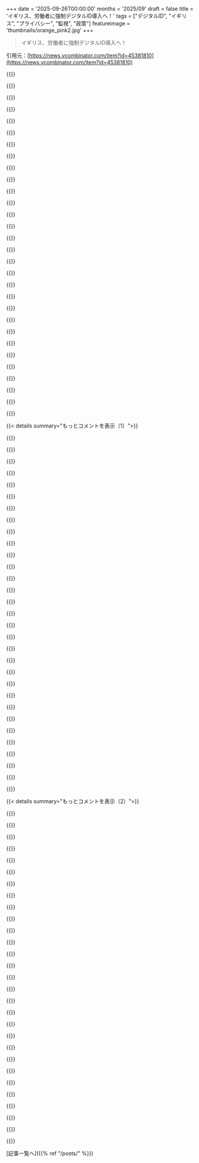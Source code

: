 +++
date = '2025-09-26T00:00:00'
months = '2025/09'
draft = false
title = 'イギリス、労働者に強制デジタルID導入へ！'
tags = ["デジタルID", "イギリス", "プライバシー", "監視", "政策"]
featureimage = 'thumbnails/orange_pink2.jpg'
+++

> イギリス、労働者に強制デジタルID導入へ！

引用元：[https://news.ycombinator.com/item?id=45381810](https://news.ycombinator.com/item?id=45381810)




{{<matomeQuote body="デジタルIDに関する参考URLだよ。<br>https://www.gov.uk/government/news/new-digital-id-scheme-to-...<br>https://www.bbc.com/news/live/cwydl81dg13thttps://www.theverge.com/news/786323/uk-digital-id-plans-man..." userName="alex77456" createdAt="2025/09/26 02:09:47" color="">}}




{{<matomeQuote body="デジタルIDは便利だけど、今のイギリス政府は信用できないね。Snoopers’ Charter、Online Safety Act、Palantir契約、大量のCCTVカメラといった問題でプライバシーが守られていないからだ。他国ではうまくいくかもだけど、イギリス政府には任せられないよ。" userName="aftergibson" createdAt="2025/09/26 11:52:27" color="#ff33a1">}}




{{<matomeQuote body="前のコメントを読んで、オランダではデジタルIDがすごく便利だと思ったよ。なんでイギリスとオランダはこんなに違うんだろう？ オランダ国民は政治家に責任を負わせるけど、イギリスの政治家は汚職があってもお咎めなしだからかなって思う。" userName="ghusto" createdAt="2025/09/26 15:17:29" color="#ff33a1">}}




{{<matomeQuote body="他国のIDカードは物理的なものだから政府が利用を止めるのは難しいけど、イギリスのデジタルIDは中央集権型のデータベースに紐づくらしいね。これだと、政府が簡単に情報を変更したり削除したりできちゃう。本当の目的が隠されてるんじゃないかって思うよ。" userName="qazwsxedchac" createdAt="2025/09/26 19:23:23" color="#38d3d3">}}




{{<matomeQuote body="それは比例代表制と小選挙区制の違いだよ。小選挙区制だと、票を捨てるか対立候補に投票するかの二択になりがちで、政治家に責任を負わせるのは難しいんだ。イギリスも各選挙区は小選挙区制だから、大規模な変化を起こすのはすごく大変だね。" userName="jonex" createdAt="2025/09/26 15:57:30" color="#ff5733">}}




{{<matomeQuote body="オランダを良い例として使うのは良くないかもね。第二次世界大戦中、オランダの国民IDシステムはユダヤ人コミュニティの排除に悪用されたんだ[1]。この教訓はよく議論されていて、Bits of FreedomもIDの効率性より自由を優先することの重要性を訴えてる[2]。<br>[1] - https://jck.nl/en/agenda/identity-cards-and-forgeries<br>[2] - https://www.bitsoffreedom.nl/2015/04/30/during-world-war-ii-...<br>[3] - https://en.wikipedia.org/wiki/Jean_Valjean" userName="dannyobrien" createdAt="2025/09/26 21:38:50" color="#38d3d3">}}




{{<matomeQuote body="zkSTARKSが役に立つんじゃないかな？「私は給付金を受け取る資格のある市民です」みたいなことの正当性を、自分の正確な身元を明かさずに証明できるんだよ。<br>https://en.wikipedia.org/wiki/Non-interactive_zero-knowledge..." userName="nostrademons" createdAt="2025/09/26 19:23:20" color="">}}




{{<matomeQuote body="私はID導入には反対だけど、データベース登録の善意的な理由は、偽造IDをなくせるってことだね。" userName="philipallstar" createdAt="2025/09/26 20:11:48" color="">}}




{{<matomeQuote body="イギリスの今のシステム案はこれだよ。Zero Knowledge Proofs。技術的な側面が国民に十分に説明されていないのが問題だね。" userName="squidbeak" createdAt="2025/09/26 20:58:25" color="">}}




{{<matomeQuote body="君の言うこととは逆だよ。比例代表制は、選挙後に裏で連立が決まるから、誰に投票してるかわからなくて責任は追及しにくいんだ。小選挙区制の方が、政党という形で選挙前に連立が決まってるから、責任は明確だよ。" userName="gargan" createdAt="2025/09/26 18:03:34" color="#ff5c5c">}}




{{<matomeQuote body="イギリスじゃIDカードなんてありえないぜ。昔、戦後に廃止されてみんな燃やしちゃったんだ。警察にもID見せる義務はないし、免許もその場で見せなくていい。でも、最近は監視カメラだらけで、名誉毀損にも気をつけなきゃいけない。自由と監視が混ざり合った、マジで変な国だよな。" userName="robotresearcher" createdAt="2025/09/26 19:57:45" color="#ff5c5c">}}




{{<matomeQuote body="1998年のベルファスト合意を無視して「Brit Card」なんて名前にするなんてマジありえない。北アイルランドの人たちは自分をイギリス人、アイルランド人、どっちでも選べるのにさ。こんな国粋主義的な名前は受け入れられないし、もしスマホとか財布に入れて持ち歩くのが必須ならそれも嫌だね。政府の説明不足だよ。" userName="conorflan" createdAt="2025/09/26 23:11:50" color="#785bff">}}




{{<matomeQuote body="比例代表制の方が民意が反映されて良いって言うけど、それって「隣の芝生は青い」だけじゃない？多少はマシになるかもだけど、根本的な解決にはならないと思うんだ。結局、どの欧米諸国も同じ問題で悩んでるんだからさ。" userName="HPsquared" createdAt="2025/09/26 17:51:37" color="">}}




{{<matomeQuote body="比例代表制ってのは、意見がまとまらなきゃ何も決まらないのが正しい姿なんだ。だって国民が合意できないんだから。そうじゃないと、ほとんどの人が納得しない決定になっちゃうからね。" userName="ghusto" createdAt="2025/09/26 18:16:15" color="">}}




{{<matomeQuote body="それ、持ち歩かなくていいらしいよ。政府は「Digital ID」って呼んでて、「BritCard」はただのマーケティング用語なんだってさ。誤情報が出回ってるみたいだから、一応教えておくね。" userName="KoolKat23" createdAt="2025/09/27 03:12:21" color="#ff33a1">}}




{{<matomeQuote body="「これがUKシステムの提案」ってホント？誰もアプリになるのか、仮想カードなのか、実物カードなのかすら分かってないじゃん。憶測ばっかり飛び交ってるし。政府の広報担当者は一体何やってんだよ。" userName="mr_toad" createdAt="2025/09/26 21:48:01" color="">}}




{{<matomeQuote body="どんなシステムでも、最終的に決定するのはいつだってエリート連中だよ。左派政党が右派的なことやったり、その逆もよくある。結局は議員たちの票が大事で、それは派閥とかいろんな要因で決まるんだ。それが実際の決定メカニズムなんだよ。" userName="HPsquared" createdAt="2025/09/26 18:29:42" color="#ff5733">}}




{{<matomeQuote body="でもさ、めっちゃ便利になるんだぜ？想像してみてよ、その便利さ！便利さに反対なわけ？<br>正直、お前はただの心配性だよ。悪用される可能性はあるけど、当局はまだ悪用するなんて言ってないだろ？なんでそんなに心配するんだ？どうせどこへ行っても追跡されてるし、他の国も使ってるだろ。みんなを監視するのにうまく機能してるみたいだし。何か隠してるのか？ちょっと怪しいぞ？（言い忘れた反論ポイントある？）" userName="iamnothere" createdAt="2025/09/26 19:10:37" color="#ff5c5c">}}




{{<matomeQuote body="「誰も知らない」ってのは違うよ。これ、数年前から議論されてて、政府のウェブサイト[1]やブログ[2]で詳しく説明されてるんだ。ただし、国民に十分説明されてないってことには完全に同意するけどね[3]。<br>[1] https://www.gov.uk/government/publications/uk-digital-identi...<br>[2] https://enablingdigitalidentity.blog.gov.uk/<br>[3] https://www.gov.uk/government/publications/digital-id-scheme..." userName="squidbeak" createdAt="2025/09/27 09:10:24" color="#ff33a1">}}




{{<matomeQuote body="今のIDには、宗教とか人種の履歴みたいな欄はないと思うな。単に生まれたときに割り当てられる、一人一人の固有の番号ってだけだよ。" userName="Aeolun" createdAt="2025/09/26 22:52:15" color="">}}




{{<matomeQuote body="あんたUKに住んでないだろ。勝者総取り制の方が裏取引はひどいんだよ。同じ党内の派閥間で取引される。比例代表制なら、政府を作る前に複数の政党間で取引があるから、まだマシ。" userName="phatfish" createdAt="2025/09/26 18:33:54" color="#45d325">}}




{{<matomeQuote body="は？みんなスマホ持ち歩いてるじゃん。IDカードアプリならどこでも持っていけるし。ホテルに泊まるときとか、医者に行くときとか、提示することあるでしょ。" userName="physarum_salad" createdAt="2025/09/27 15:20:59" color="">}}




{{<matomeQuote body="UKの国勢調査では、宗教や民族を開示しなきゃいけないんだ。これとIDを統合するのは超簡単。今の政府は信用できるかもしれないけど、将来の政府は誰になるか分からないから信用できないよ。" userName="JetSetIlly" createdAt="2025/09/27 02:42:26" color="#ff33a1">}}




{{<matomeQuote body="彼は正しいと思う。オランダでもそうだ。みんな小政党に投票しても『票を捨てた』って感じないから、政治家は安穏としていられないんだよ。" userName="ghusto" createdAt="2025/09/26 18:12:53" color="">}}




{{<matomeQuote body="なんでアメリカ人は言論の自由／ファースト・アメンドメントをそんなに崇拝するんだ？<br>大統領の腐敗や不正は依然として起こってるし、政府を批判したってソーシャルメディア時代には関係ないように見える。今のUSの政治状況を見てみろよ。ちょっと時代遅れなんじゃないか？<br>(追記: ソーシャルメディア企業がUS発なのは当然だよね。誤情報、偽情報、ヘイトスピーチのプラットフォームを『言論の自由』と一緒にもたらしてくれてありがとう！)" userName="octo888" createdAt="2025/09/26 21:19:30" color="#ff5733">}}




{{<matomeQuote body="『政府はこの資格情報の使用を停止できない、物理的に没収するか期限切れを待つしかない』ってのは嘘だ。政府機関は必要に応じてIDが有効か確認するから。スピード違反で捕まったら警察官は運転免許証を調べるし、出国時にはパスポート番号、就職時にはSSNの状況を確認する。物理的なIDは、レンタカーを借りたりバーで年齢確認したりといった軽い用途には十分だけど、居住や就労といった重要なことでは単独では信用されてないよ。" userName="crazygringo" createdAt="2025/09/26 20:31:25" color="#ff5c5c">}}




{{<matomeQuote body="これらの意見は全部納得するけど、政府はもう俺たちのことを正確に知ってて、デジタルファイルをすでに持ってるんじゃないの？運転免許証も持ってるし、住所もあるし、普通VPNなしでインターネット使ってるし。もう全部把握してるでしょ、そうでしょ？" userName="jama211" createdAt="2025/09/26 19:48:34" color="">}}




{{<matomeQuote body="は？イタリアみたいな国では、公共の場で身分証明書を持ち歩くのが義務なんだけど、これはそうじゃないだろ。" userName="KoolKat23" createdAt="2025/09/27 17:47:31" color="">}}




{{<matomeQuote body="過去2回の選挙で起こったことを見てみろよ（PMに直接投票するわけじゃないけど、彼らが党の議題を動かすんだ）。<br>2015年はキャメロンに投票したのに、結局メイになってジョンソンになった。<br>2019年はジョンソンに投票したのに、トラスになって最終的にスナクになったぞ！" userName="4ndrewl" createdAt="2025/09/26 19:02:44" color="#ff33a1">}}




{{<matomeQuote body="エリートは一枚岩じゃないんだよ。比例代表制なら複数の政党に影響力分散させる必要があって良いことだね。単一政党だとコージセプス菌に侵される危険が高い、共和党を見てみろよ。" userName="actionfromafar" createdAt="2025/09/26 18:35:23" color="">}}




{{< details summary="もっとコメントを表示（1）">}}

{{<matomeQuote body="イタリアには昔からIDカードがあるよ。昔は紙だったけど、今はチップ付きプラスチック製。政府アプリへの移行実験も進行中さ。デジタル化で全てが加速する、善し悪しは別としてね。IDカードじゃ犯罪防止も合法雇用限定も無理だよ。みんな金のためならいくらでも抜け道を見つけるからさ。" userName="pmontra" createdAt="2025/09/26 18:17:35" color="#785bff">}}




{{<matomeQuote body="選挙前、労働党に投票するよう若い女性に勧められたんだ。「前にもIDカード導入しようとしたからパス」って言ったら「マニフェストにはないです」って。俺は「前回投票した時もそうじゃなかったか？」って返したよ。俺の言った通りになって嬉しいわけじゃないけどさ。" userName="jjgreen" createdAt="2025/09/26 11:08:46" color="#45d325">}}




{{<matomeQuote body="IDカードの何がそんなに嫌なの？パスポート持ってるなら、もう「IDカード」持ってるようなもんだろ。ただ、年齢証明のためにパスポートを持ち歩きたくはないけどね。" userName="celticninja" createdAt="2025/09/26 11:37:04" color="">}}




{{<matomeQuote body="「celticninja」さん、あなたの本名、電話番号、住所、NI numberを教えてくれる？それから、このアプリをスマホにインストールしてね。位置情報や購入履歴、友達の監視には絶対使わないって約束するから。そしたら説明してあげるよ。" userName="jjgreen" createdAt="2025/09/26 11:42:01" color="">}}




{{<matomeQuote body="あと、ソーシャルメディアに投稿する前にデジタルIDで認証してね。" userName="gadders" createdAt="2025/09/26 11:54:13" color="">}}




{{<matomeQuote body="それは必須じゃないだろ。もしそうなったら俺は反対するよ。だから、君の言いたいことは何？" userName="celticninja" createdAt="2025/09/26 12:17:51" color="">}}




{{<matomeQuote body="それって背理法だろ。" userName="amaccuish" createdAt="2025/09/26 11:57:38" color="">}}




{{<matomeQuote body="まだね。Online Safety Actが施行された今年は、この坂はかなり滑りやすそうだね。" userName="pjc50" createdAt="2025/09/26 12:19:55" color="">}}




{{<matomeQuote body="強制化の時期とどんな追跡機能が付くか次第だね。Blair政権下でIDカード反対運動（no2id）してたけど、考えも変わってきたよ。信頼と目的の問題さ。EstonianのデジタルIDは悪くないみたいだし。問題は身元確認チェックポイントで、不便、監視、当局の怠慢の温床になる。「コンピューターは間違えない」って言われたFujitsuスキャンダルやWindrushの大失敗を覚えてる？移民対策から生まれるものは、最初から偏執的で権威主義的な意図を持ってるんだ。" userName="pjc50" createdAt="2025/09/26 12:04:46" color="#45d325">}}




{{<matomeQuote body="君のロジックだと、全てが悪用されうるから何も変えちゃいけないってことになるね。保証なんてないよ。最悪、金の無駄になるクソにならないものなんてある？<br>追伸: そういえば、この提案は既に批判できる点があるね。モバイルIDは、人々を二社独占の状況に閉じ込める可能性が高いよ。" userName="ruszki" createdAt="2025/09/26 18:06:29" color="">}}




{{<matomeQuote body="実際は違うね。イギリス政府はいつも権威主義的になってる。<br>表向きの理由は不法就労者を止めるためだけど、僕らには国民保険番号（National Insurance number）っていう仕事のためのIDがある。これがないと合法的に給料はもらえない。<br>だから、国民IDカードなんて関係ないんだ。給付金とかにもこの番号が必要だしね。<br>僕はNI number、運転免許、パスポート、NHS numberも持ってる。これ以上、政府が僕に関する全てを紐付けてどこかに漏洩させるような、別の身分証明書なんていらないよ。" userName="opless" createdAt="2025/09/26 12:06:27" color="#ff5733">}}




{{<matomeQuote body="NI numberは就労IDじゃないよ。あれは税金識別子だ。<br>就労のためのIDシステムは https://www.gov.uk/prove-right-to-work で、デジタルIDの”share code”は https://www.gov.uk/view-right-to-work だよ。（このデジタルIDスキームは一体何を追加するんだい？）" userName="pjc50" createdAt="2025/09/26 12:08:41" color="#45d325">}}




{{<matomeQuote body="＞ 本名を教えてくれ”celticninja”、電話番号、住所、NI numberを教えてくれ<br>警察はデジタルIDがあろうとなかろうと、この情報を君に要求できるし、そうするだろうね。もしデジタルIDに本当に不満があるなら、それを提示してくれ。" userName="tpxl" createdAt="2025/09/26 12:10:30" color="">}}




{{<matomeQuote body="君は、文字通りの監視装置の設置が、技術はほとんど常に悪用される可能性があるからといって許容されるべきだと主張してるんだね。" userName="DangitBobby" createdAt="2025/09/26 19:00:05" color="#38d3d3">}}




{{<matomeQuote body="うん、PAYEで給料をもらうにはNI numberが必要だよね。就労権を証明するものは、それよりも少し新しい追加のものだよ。" userName="opless" createdAt="2025/09/26 12:22:23" color="">}}




{{<matomeQuote body="僕も似たような経験をしてるよ。以前は反対運動もしたし、選挙後にハードディスクが破棄された時は喜んだね。でも今はあまり心配してないんだ。問題は詳細にあって、前回はカードじゃなくてデータベースだった。<br>とはいえ、それ以来もっと大きな懸念があるし、もしIDアプリが移民に関する懸念を和らげるなら、僕はそれで構わない。それ以来大きな変化があったのはGDSだね。GOV.UKのアプリは実際に良いものが多いよ。最近GOV.UK One Loginアプリを使って運転免許を更新したけど、驚くほど良かった。" userName="ascorbic" createdAt="2025/09/26 20:21:33" color="#ff5733">}}




{{<matomeQuote body="ニュアンスとしては、NI numberを持っていても、何らかの理由でビザが失効することがあり得るんだ。その場合でもNI numberは残る。だから、別の方法で就労権を証明する必要があるんだよ。<br>以前はイギリス国籍の証明か、物理的な生体認証居住カードを使えたけど、それらはデジタルshare codeシステムに置き換わったね（これはそれほど悪くないと思うけど）。" userName="mnahkies" createdAt="2025/09/26 17:55:12" color="#785bff">}}




{{<matomeQuote body="＞もしIDアプリが移民問題の懸念を和らげるなら、俺はそれで構わない<br>そんなことはないだろうね。アメリカの国境は、僕が子供だった頃よりはるかに厳しく管理されているのに、もっと厳しくしろとか、違反者を見つけたら暴力的に逮捕しろって叫びが最高潮に達している。イギリスも、最近の右傾化している多くの国と同様に、ただ訪れることができた国から、事前に許可を求めなきゃいけない国になった。<br>イギリスの”移民に関する懸念”はアメリカのそれと似てるように見える。僕の分析では、これは白人の特権の喪失と経済力の喪失に対する反応だ。より厳しいIDチェックを導入しても、抽象的な外国人嫌悪を和らげるかもしれないけど、具体的な現実は根本的に変わらないだろう。<br>Brexitが移民問題の懸念を解決しなかったのと同じようにね。" userName="eesmith" createdAt="2025/09/27 07:05:45" color="#38d3d3">}}




{{<matomeQuote body="＞年齢を証明する<br>もし年齢を証明したいなら、任意で持ち運べる様々な形式の身分証明書があるだろ。新しい”強制”的なスキーム（プライバシー侵害の行き過ぎを伴う）がどうやって君の役に立つのか教えてくれよ。" userName="GJim" createdAt="2025/09/26 12:06:01" color="#45d325">}}




{{<matomeQuote body="IDカードって記事と何の関係があるの？たくさんの国で何十年もIDカードが使われてるけど、デジタルIDシステムなんて全然ないじゃん。" userName="lxgr" createdAt="2025/09/26 19:00:29" color="">}}




{{<matomeQuote body="いや、俺はデジタルIDは良いことに使えるって言ってるんだ。法律で悪用できないなら却下すべきじゃないし、将来の悪用を理由にするのはおかしい。だってそれは何にでも言えることじゃん。てか、なんでお前インターネット使ってるの？ここでこの議論するのって矛盾してるよね。" userName="ruszki" createdAt="2025/09/27 00:29:15" color="">}}




{{<matomeQuote body="いや、何も関係ないけど、俺はデジタルIDの話をしてると思ってたんだけど。" userName="array_key_first" createdAt="2025/09/26 19:19:10" color="">}}




{{<matomeQuote body="向こうは確かに質問はできるだろうけど、現時点で答えなかっただけで俺たちを刑務所に入れることなんてできるの？" userName="pjc50" createdAt="2025/09/26 12:19:24" color="">}}




{{<matomeQuote body="何でも良いことにも悪いことにも使われるけど、中にはバランスが悪すぎて考える価値もないものもあるんだよ。" userName="DangitBobby" createdAt="2025/09/28 14:04:01" color="">}}




{{<matomeQuote body="ほとんどのパブって、パスポートか運転免許証しか使えないじゃん。運転免許証って常に更新しなきゃいけないんだよね。" userName="KaiserPro" createdAt="2025/09/26 12:13:19" color="">}}




{{<matomeQuote body="「パスポートがあれば、もうすでにIDカード持ってるみたいなもんでしょ」って言うけど、じゃあなんでこのデジタルIDが必要なの？" userName="whywhywhywhy" createdAt="2025/09/26 15:10:37" color="#ff5733">}}




{{<matomeQuote body="そうだね、核兵器作ってロンドン中心部に置いて、でっかい赤いボタンつけようぜ。でも大丈夫、誰も押さないからって？<br>それか、提案B：核兵器は作らない。" userName="array_key_first" createdAt="2025/09/26 19:20:22" color="#ff5733">}}




{{<matomeQuote body="いや、それらはまだ働く権利を証明する方法だよ。国民じゃない人だけがシェアコードを必要とするんだ。" userName="IanCal" createdAt="2025/09/26 18:16:50" color="">}}




{{<matomeQuote body="Brexitで移民問題の懸念が解決したわけじゃないよ。むしろBrexitのせいで、例えばフランスと情報を共有できなくなったから、移民管理がもっと悪化したくらいだ。" userName="ndsipa_pomu" createdAt="2025/09/27 08:44:13" color="">}}




{{<matomeQuote body="IDカードの是非について、背理法で論理的に分析してみようって話だよ。「IDカードはOK？」って前提（P0）から、「じゃあ見知らぬ人に個人情報（名前、電話番号、住所、NI番号）を共有できるか？」って問い（P2）が出る。でもP2は不合理だろ？ってね。つまり、IDカードはダメだってことだ。論理的なギャップはあるけど、これは背理法だって一目瞭然だったよ。なんでわざわざ指摘する人がいるのか、ちょっと不思議だな。" userName="arjie" createdAt="2025/09/26 19:19:04" color="#ff5733">}}

{{</details>}}




{{< details summary="もっとコメントを表示（2）">}}

{{<matomeQuote body="警察が個人から情報を要求できるのと、国家が常に全員から自動的に情報を集めて保存するのとでは、全然違うだろ。警察が情報を要求できる状況でも「ノー」って言える場合もあるし、実際に現場で情報収集できる警察の数にも限界がある。お前が言ってる「中央の等価性」ってやつは、単純に間違ってるんだよ。" userName="ratelimitsteve" createdAt="2025/09/26 18:26:22" color="#785bff">}}




{{<matomeQuote body="「新しいデジタルID制度は不法就労対策に役立つ」って話、どうにも納得がいかないな。<br>移民なら既にshare code（https://www.gov.uk/prove-right-to-work/get-a-share-code-onli...）で、市民ならパスポートか出生証明書（https://www.gov.uk/prove-right-to-work）で就労権を証明してるじゃん？じゃあ、この新しいデジタルIDってどうやって「不法就労者を阻止する」って言うんだ？" userName="pera" createdAt="2025/09/26 12:23:08" color="#785bff">}}




{{<matomeQuote body="正直言って、出生証明書を見せて自分が国民だって偽るのは、そんなに難しいハードルじゃないよ。それと印刷された手紙さえあればいいんだし、雇用主もそれをコピーするだけで、それが有効かどうか確認する術はない（俺の知る限りはね）。" userName="IanCal" createdAt="2025/09/26 18:19:03" color="#ff5733">}}




{{<matomeQuote body="出生証明書を調べる方法は一応あるんだけど、それはその目的のために作られたサービスじゃないんだ。ここだよ: https://www.gro.gov.uk/gro/content/。外国政府から求められる場合（俺が住んでるヨーロッパの国ではすごく求められる）に、認証済みのコピーをもらうところだね。身元確認にはならないけど、ちゃんとした出生証明書ならここで見つけられるはずだ。でも、出生証明書と公共料金の請求書だけじゃ、身元と結びつけるにはかなり弱いよ。" userName="zahllos" createdAt="2025/09/26 21:03:42" color="#ff5c5c">}}




{{<matomeQuote body="でも、それって彼らのNI番号に関連付けられてる記録と一致する必要があるんじゃないの？" userName="pera" createdAt="2025/09/26 19:51:02" color="">}}




{{<matomeQuote body="PAYE（源泉徴収制度）じゃなければ必要ないし、PAYEの場合でも身元確認があるかどうかは分からないな。" userName="IanCal" createdAt="2025/09/27 15:14:57" color="">}}




{{<matomeQuote body="NI番号には写真がないし、売買するのはめちゃくちゃ簡単だよ。" userName="crimsoneer" createdAt="2025/09/26 19:55:49" color="#45d325">}}




{{<matomeQuote body="これって本当の話？それって実質的に身分詐称になるだろ。それに、PAYEで複数の仕事が同時に紐付けられてたら、政府のどこかで怪しいってフラグが立つ可能性が高いんじゃないかな。" userName="pera" createdAt="2025/09/26 20:06:09" color="#ff33a1">}}




{{<matomeQuote body="国民保険番号を他人に売って違法に働いてる人がいるけど、結局はHMRCから税金請求が来て、Child Tax Creditsとかの給付金にも影響が出るから、自分に跳ね返ってくるよ。" userName="flumpcakes" createdAt="2025/09/26 21:13:16" color="">}}




{{<matomeQuote body="でも政府は、こういう無許可の労働者がどこにいるか知ってるはずだよ。何ヶ月も逮捕されずに（あるいは少なくともクビにならずに）これをやり遂げられるなんて、想像できないな。" userName="pera" createdAt="2025/09/26 21:55:39" color="">}}




{{<matomeQuote body="複数の仕事を同時にやるのは、全くもって合法だけどね。" userName="IanCal" createdAt="2025/09/27 15:14:18" color="">}}




{{<matomeQuote body="これは完全に嘘だよ。Starmerが、少なくとも一人のFarage支持者を獲得してTorygraphに載るために言ってるんだ。" userName="subscribed" createdAt="2025/09/26 19:47:19" color="">}}




{{<matomeQuote body="君の言う通りだよ。これは助けにならない。政府はごまかしや不誠実なやり方でこの提案を進めてるけど、みんな見抜いてるはずだ。これは本当に危険なサインだよ。" userName="mytailorisrich" createdAt="2025/09/26 14:31:45" color="">}}




{{<matomeQuote body="Brexitの時みたいに、みんな見抜いたって？悪いけど、Trumpistanから言わせてもらうわ。" userName="baggachipz" createdAt="2025/09/26 19:21:22" color="">}}




{{<matomeQuote body="家宅捜索の時の方が確認しやすいんじゃない？今は身分証明書を持ち歩く義務がないから、国民保険番号と名前を偽ればバレにくいんだ（写真なしだからね）。" userName="basisword" createdAt="2025/09/26 19:17:20" color="#45d325">}}




{{<matomeQuote body="僕も全くそう思うよ。イギリスにはもうSSNみたいなものがあるのに、デジタルIDが何でより良いのか、全然わからないんだ。" userName="nullbyte" createdAt="2025/09/26 22:31:45" color="">}}




{{<matomeQuote body="1) 問題を引き起こす<br>2) 「解決策」を導入する<br>これ、政府のいつもの手口だよね。" userName="brikym" createdAt="2025/09/26 22:32:04" color="">}}




{{<matomeQuote body="Greeceでも同じことが起きてるよ。強制デジタルIDは便利だけど、プライバシー侵害が深刻なんだ。警察や雇用主が医療記録や税金情報にアクセスできるようになる。UKやGreeceでテストされた後、これが世界中に広まると、プライバシーは不可能になり、未来はまるで1984年みたいになるんじゃないかな。" userName="a022311" createdAt="2025/09/26 18:21:49" color="#ff5733">}}




{{<matomeQuote body="「警察官とか雇用主がデジタルIDで医療記録や税金情報、飲酒運転歴まで見られるって想像してみてよ」って言うけど、なんでそう想像すんの？プライバシーの問題はあるけど、デジタルIDがあるからって、みんなが全データにいつでもアクセスできるわけじゃないからね。" userName="NicuCalcea" createdAt="2025/09/26 19:11:22" color="#785bff">}}




{{<matomeQuote body="1回の情報漏洩やシステムの脆弱性で、君の全データにアクセスされちゃうんだよ。運転免許証を盗まれるのは大したことないけど、君の全行動と紐付いたデジタルIDを盗まれることを想像してみてよ。やばいからね。" userName="array_key_first" createdAt="2025/09/26 19:17:30" color="#45d325">}}




{{<matomeQuote body="「もう何もできない」って言うけど、そんなことないよ。ネパールとかバングラデシュみたいに、多くの市民が首都に行って政府の建物を燃やしたり、議員たちに詰め寄ったりすれば、状況はすぐに変わるからね。" userName="logicchains" createdAt="2025/09/26 18:39:38" color="">}}




{{<matomeQuote body="でもさ、デジタルIDがなくても、それはもう今の時点でそうなってるでしょ。いろんなアカウントがすでに連携されてないわけじゃないんだから。" userName="jama211" createdAt="2025/09/26 19:49:47" color="">}}




{{<matomeQuote body="「1回の漏洩で全データにアクセスされる」って言うけど、それは違うね。医療システムが漏洩しても税金データは見れないよ。1つのIDで識別されても、全てのデータが同じサーバーにあるわけじゃないから。組織的にもそれはありえない。それに「IDを盗む」って意味不明。名前と生年月日も十分ユニークな識別子だし、ハッカーが君を特定するのにID番号か名前かなんて大差ないよ。" userName="crazygringo" createdAt="2025/09/26 20:39:13" color="#ff5733">}}




{{<matomeQuote body="ひねくれてるかもしれないけど、GoogleやAppleはすでに市民の全情報を巨大なデータベースに持っていて、自分たちの目的で使ってるじゃん。政府がもっと限定的なデータベースを作るかもしれないのに、なんでそんなに怒るわけ？「みんなの個人情報を巨大なデータベースに集めるな」って言うけど、もう手遅れだよ。" userName="ForHackernews" createdAt="2025/09/26 21:09:38" color="#45d325">}}




{{<matomeQuote body="認証情報が盗まれたら、クレデンシャルスタッフィングで色んなサービスで使われるのが普通だよね。政府の認証情報があるからってサイバー犯罪はもうないの？このマスターアカウントは盗難に強いってこと？むしろ、盗まれたらメインのメールとか電話が乗っ取られるよりヤバそうなんだけど。情報セキュリティの観点から見ても心配するのは当然だよ。" userName="9x39" createdAt="2025/09/26 21:39:39" color="#45d325">}}




{{<matomeQuote body="???<br>プライバシーのために、国のシステムがちゃんとしてないとか期待しちゃダメだよ。とにかくプライバシーはもう死んだんだ。携帯を持ってなくても、顔認識とか歩行認証のカメラがどこにでもあるんだから。" userName="asah" createdAt="2025/09/26 18:34:40" color="#785bff">}}




{{<matomeQuote body="英国でね、もしこのコメントが君のデジタルIDとか住所に繋がったら、多分テロ容疑で逮捕されちゃうよ。" userName="octo888" createdAt="2025/09/27 07:12:28" color="#785bff">}}




{{<matomeQuote body="情報漏洩は全市民のデータ流出。カードは1人分で使い道も限定的。でも一番大事なのは、ヒトラーみたいな独裁者が権力を持ったら、反対する人はみんな終わりってことだよ。" userName="hereme888" createdAt="2025/09/26 20:53:47" color="#45d325">}}

{{</details>}}



[記事一覧へ]({{% ref "/posts/" %}})
